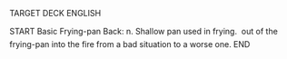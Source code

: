 TARGET DECK
ENGLISH

START
Basic
Frying-pan
Back: n. Shallow pan used in frying.  out of the frying-pan into the fire from a bad situation to a worse one.
END
